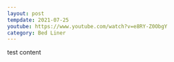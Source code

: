 ```yaml
---
layout: post
tempdate: 2021-07-25
youtube: https://www.youtube.com/watch?v=e8RY-Z0ObgY
category: Bed Liner
---
```

test content